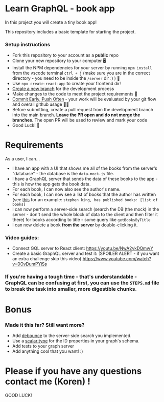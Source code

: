# Learn GraphQL - book app

In this project you will create a tiny book app!

This repository includes a basic template for starting the project.

### Setup instructions

- Fork this repository to your account as a **public** repo
- Clone your new repository to your computer 🖥
- Install the NPM dependencies for your server by running `npm install` from the vscode terminal `ctrl + j` (make sure you are in the correct directory - you need to be inside the `/server` dir :) ) 📂
- Use `npx create-react-app` to create your frontend dir!
- [Create a new branch](https://docs.github.com/en/desktop/contributing-and-collaborating-using-github-desktop/managing-branches) for the development process
- Make changes to the code to meet the project requirements 📝
- [Commit Early, Push Often](https://www.worklytics.co/commit-early-push-often/) - your work will be evaluated by your git flow and overall github usage 🏄‍♂️
- Before submitting, create a pull request from the development branch into the main branch. **Leave the PR open and do not merge the branches**. The open PR will be used to review and mark your code
- Good Luck! 🤘

# Requirements

As a user, I can...

- I have an app with a UI that shows me all of the books from the server's "database" - the database is the `data-mock.js` file.
- I have a GraphQL server that sends the data of these books to the app - this is how the app gets the book data.
- For each book, I can now also see the author's name.
- For each book, I can now see a list of books that the author has written (see [this](./assets/demo.PNG) for an example: `stephen king, has published books: [list of books]`
- I can now perform a server-side search (search the DB (the mock) in the server - don't send the whole block of data to the client and then filter it there) for books according to title - some query like `getBooksByTitle`
- I can now delete a book **from the server** by double-clicking it.

### Video guides:
- Connect GQL server to React client: https://youtu.be/NwA2vkDQmwY
- Create a basic GraphQL server and test it: (SPOILER ALERT - if you want an extra challenge skip this video) https://www.youtube.com/watch?v=0OvDumPYiSs 

### If you're having a tough time - that's understandable - GraphQL can be confusing at first, you can use the `STEPS.md` file to break the task into smaller, more digestible chunks.

# Bonus

### Made it this far? Still want more?

- Add [debounce](https://medium.com/@jamischarles/what-is-debouncing-2505c0648ff1) to the server-side search you implemented.
- Use a [scalar type](https://graphql.org/learn/schema/#:~:text=ID%3A%20The%20ID%20scalar%20type%20represents%20a%20unique%20identifier%2C%20often%20used%20to%20refetch%20an%20object%20or%20as%20the%20key%20for%20a%20cache.%20The%20ID%20type%20is%20serialized%20in%20the%20same%20way%20as%20a%20String%3B%20however%2C%20defining%20it%20as%20an%20ID%20signifies%20that%20it%20is%20not%20intended%20to%20be%20human%E2%80%90readable) for the ID properties in your graph's schema.
- Add tests to your graph server
- Add anything cool that you want! :)

# Please if you have any questions contact me (Koren) !

GOOD LUCK!
